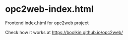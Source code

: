 # opc2web-index.html
Frontend index.html for opc2web project

Check how it works at https://boolkin.github.io/opc2web/
